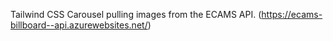 Tailwind CSS Carousel pulling images from the ECAMS API. (https://ecams-billboard--api.azurewebsites.net/)